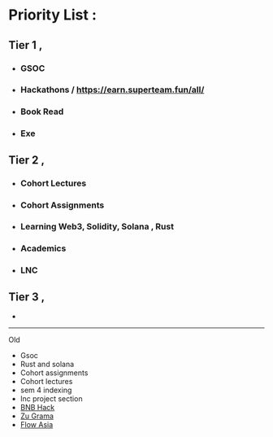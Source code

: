 
# Priority List : 

## **Tier 1** ,
- ### GSOC 
- ### Hackathons / https://earn.superteam.fun/all/
- ### Book Read
- ### Exe


## **Tier 2** ,
- ### Cohort Lectures
- ### Cohort Assignments
- ### Learning Web3, Solidity, Solana , Rust
- ### Academics
- ### LNC

## **Tier 3** ,
 - 


---

Old
- Gsoc
- Rust and solana
- Cohort assignments
- Cohort lectures
- sem 4 indexing
- lnc project section
- [BNB Hack](https://dorahacks.io/hackathon/bnbhack-q4-2024/buidl) 
- [Zu Grama](https://www.hackquest.io/en/hackathon/explore/ZuGrama-Residency-Buildathon) 
- [Flow Asia](https://www.hackquest.io/en/hackathon/explore/Flow-Asia-Hackathon) 